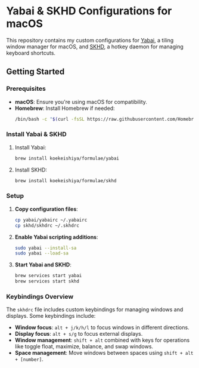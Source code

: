 # Yabai & SKHD Configurations for macOS

This repository contains my custom configurations for [Yabai](https://github.com/koekeishiya/yabai), a tiling window manager for macOS, and [SKHD](https://github.com/koekeishiya/skhd), a hotkey daemon for managing keyboard shortcuts.

## Getting Started

### Prerequisites

- **macOS**: Ensure you're using macOS for compatibility.
- **Homebrew**: Install Homebrew if needed:
  ```bash
  /bin/bash -c "$(curl -fsSL https://raw.githubusercontent.com/Homebrew/install/HEAD/install.sh)"
  ```

### Install Yabai & SKHD

1. Install Yabai:
   ```bash
   brew install koekeishiya/formulae/yabai
   ```

2. Install SKHD:
   ```bash
   brew install koekeishiya/formulae/skhd
   ```

### Setup

1. **Copy configuration files**:
   ```bash
   cp yabai/yabairc ~/.yabairc
   cp skhd/skhdrc ~/.skhdrc
   ```

2. **Enable Yabai scripting additions**:
   ```bash
   sudo yabai --install-sa
   sudo yabai --load-sa
   ```

3. **Start Yabai and SKHD**:
   ```bash
   brew services start yabai
   brew services start skhd
   ```

### Keybindings Overview

The `skhdrc` file includes custom keybindings for managing windows and displays. Some keybindings include:

- **Window focus**: `alt + j/k/h/l` to focus windows in different directions.
- **Display focus**: `alt + s/g` to focus external displays.
- **Window management**: `shift + alt` combined with keys for operations like toggle float, maximize, balance, and swap windows.
- **Space management**: Move windows between spaces using `shift + alt + [number]`.

